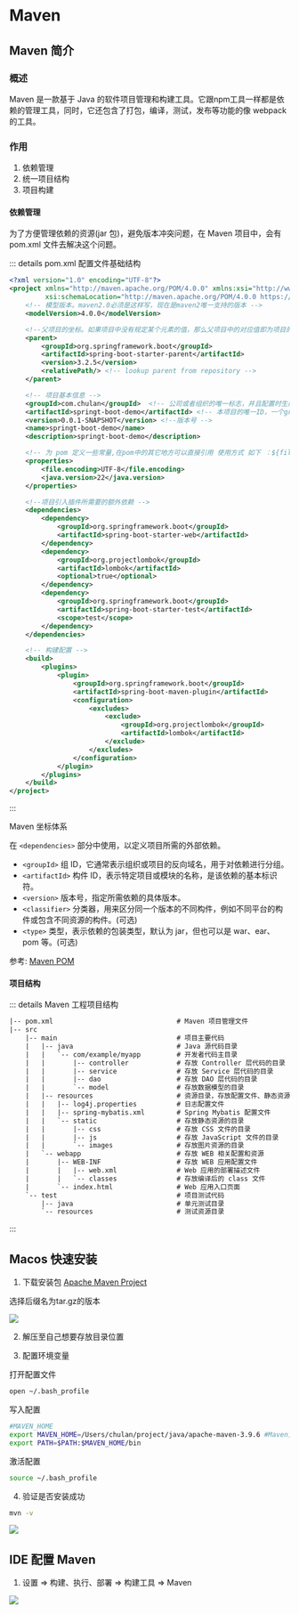 # Maven

## Maven 简介

### 概述

Maven 是一款基于 Java 的软件项目管理和构建工具。它跟npm工具一样都是依赖的管理工具，同时，它还包含了打包，编译，测试，发布等功能的像 webpack 的工具。

### 作用

1. 依赖管理
2. 统一项目结构
3. 项目构建

#### 依赖管理

为了方便管理依赖的资源(jar 包)，避免版本冲突问题，在 Maven 项目中，会有 pom.xml 文件去解决这个问题。

::: details pom.xml 配置文件基础结构
```xml
<?xml version="1.0" encoding="UTF-8"?>
<project xmlns="http://maven.apache.org/POM/4.0.0" xmlns:xsi="http://www.w3.org/2001/XMLSchema-instance"
         xsi:schemaLocation="http://maven.apache.org/POM/4.0.0 https://maven.apache.org/xsd/maven-4.0.0.xsd">
    <!-- 模型版本。maven2.0必须是这样写，现在是maven2唯一支持的版本 -->
    <modelVersion>4.0.0</modelVersion>

    <!--父项目的坐标。如果项目中没有规定某个元素的值，那么父项目中的对应值即为项目的默认值。 坐标包括group ID，artifact ID和 version。 -->
    <parent>
        <groupId>org.springframework.boot</groupId>
        <artifactId>spring-boot-starter-parent</artifactId>
        <version>3.2.5</version>
        <relativePath/> <!-- lookup parent from repository -->
    </parent>

    <!-- 项目基本信息 -->
    <groupId>com.chulan</groupId>  <!-- 公司或者组织的唯一标志，并且配置时生成的路径也是由此生成， 如com.chulan，maven会将该项目打成的jar包放本地路径：/com/chulan -->
    <artifactId>springt-boot-demo</artifactId> <!-- 本项目的唯一ID，一个groupId下面可能多个项目，就是靠artifactId来区分的 -->
    <version>0.0.1-SNAPSHOT</version> <!--版本号 -->
    <name>springt-boot-demo</name>
    <description>springt-boot-demo</description>

    <!-- 为 pom 定义一些常量,在pom中的其它地方可以直接引用 使用方式 如下 ：${file.encoding} -->
    <properties>
        <file.encoding>UTF-8</file.encoding>
        <java.version>22</java.version>
    </properties>

    <!--项目引入插件所需要的额外依赖 -->
    <dependencies>
        <dependency>
            <groupId>org.springframework.boot</groupId>
            <artifactId>spring-boot-starter-web</artifactId>
        </dependency>
        <dependency>
            <groupId>org.projectlombok</groupId>
            <artifactId>lombok</artifactId>
            <optional>true</optional>
        </dependency>
        <dependency>
            <groupId>org.springframework.boot</groupId>
            <artifactId>spring-boot-starter-test</artifactId>
            <scope>test</scope>
        </dependency>
    </dependencies>

    <!-- 构建配置 -->
    <build>
        <plugins>
            <plugin>
                <groupId>org.springframework.boot</groupId>
                <artifactId>spring-boot-maven-plugin</artifactId>
                <configuration>
                    <excludes>
                        <exclude>
                            <groupId>org.projectlombok</groupId>
                            <artifactId>lombok</artifactId>
                        </exclude>
                    </excludes>
                </configuration>
            </plugin>
        </plugins>
    </build>
</project>
```
:::

Maven 坐标体系

在 `<dependencies>` 部分中使用，以定义项目所需的外部依赖。

- `<groupId>` 组 ID，它通常表示组织或项目的反向域名，用于对依赖进行分组。
- `<artifactId>` 构件 ID，表示特定项目或模块的名称，是该依赖的基本标识符。
- `<version>` 版本号，指定所需依赖的具体版本。
- `<classifier>` 分类器，用来区分同一个版本的不同构件，例如不同平台的构件或包含不同资源的构件。(可选)
- `<type>` 类型，表示依赖的包装类型，默认为 jar，但也可以是 war、ear、pom 等。(可选)

参考: [Maven POM](https://www.runoob.com/maven/maven-pom.html)

#### 项目结构

::: details Maven 工程项目结构
```xml
|-- pom.xml                               # Maven 项目管理文件 
|-- src
    |-- main                              # 项目主要代码
    |   |-- java                          # Java 源代码目录
    |   |   `-- com/example/myapp         # 开发者代码主目录
    |   |       |-- controller            # 存放 Controller 层代码的目录
    |   |       |-- service               # 存放 Service 层代码的目录
    |   |       |-- dao                   # 存放 DAO 层代码的目录
    |   |       `-- model                 # 存放数据模型的目录
    |   |-- resources                     # 资源目录，存放配置文件、静态资源等
    |   |   |-- log4j.properties          # 日志配置文件
    |   |   |-- spring-mybatis.xml        # Spring Mybatis 配置文件
    |   |   `-- static                    # 存放静态资源的目录
    |   |       |-- css                   # 存放 CSS 文件的目录
    |   |       |-- js                    # 存放 JavaScript 文件的目录
    |   |       `-- images                # 存放图片资源的目录
    |   `-- webapp                        # 存放 WEB 相关配置和资源
    |       |-- WEB-INF                   # 存放 WEB 应用配置文件
    |       |   |-- web.xml               # Web 应用的部署描述文件
    |       |   `-- classes               # 存放编译后的 class 文件
    |       `-- index.html                # Web 应用入口页面
    `-- test                              # 项目测试代码
        |-- java                          # 单元测试目录
        `-- resources                     # 测试资源目录

```
:::

## Macos 快速安装

1. 下载安装包 [Apache Maven Project](https://maven.apache.org/download.cgi)

选择后缀名为tar.gz的版本

<Image src='./images/maven-1.png' />

2. 解压至自己想要存放目录位置

3. 配置环境变量

打开配置文件
```bash
open ~/.bash_profile
```

写入配置
```bash
#MAVEN_HOME
export MAVEN_HOME=/Users/chulan/project/java/apache-maven-3.9.6 #Maven文件夹的路径
export PATH=$PATH:$MAVEN_HOME/bin
```

激活配置
```bash
source ~/.bash_profile
```

4. 验证是否安装成功

```bash
mvn -v
```
<Image src='./images/maven-2.png' />

## IDE 配置 Maven

1. 设置 => 构建、执行、部署 => 构建工具 => Maven
<Image src='./images/maven-3.png' />